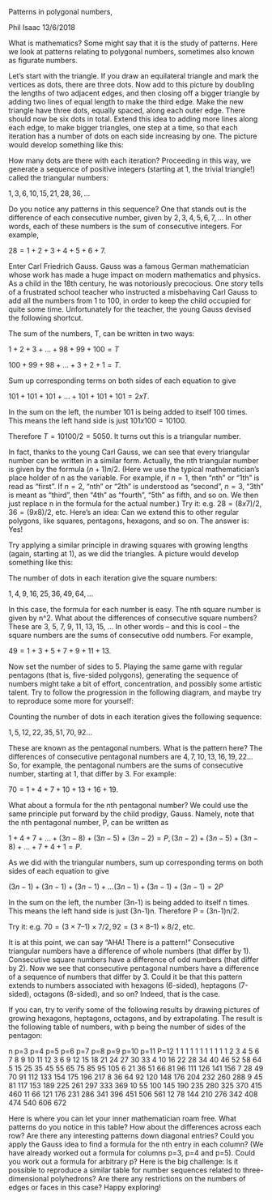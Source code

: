 Patterns in polygonal numbers, 

Phil Isaac 13/6/2018

What is mathematics? Some might say that it is the study of patterns. Here we look at patterns relating to polygonal numbers, sometimes also known as figurate numbers.

Let’s start with the triangle. If you draw an equilateral triangle and mark the vertices as dots, there are three dots. Now add to this picture by doubling the lengths of two adjacent edges, and then closing off a bigger triangle by adding two lines of equal length to make the third edge. Make the new triangle have three dots, equally spaced, along each outer edge. There should now be six dots in total. Extend this idea to adding more lines along each edge, to make bigger triangles, one step at a time, so that each iteration has a number of dots on each side increasing by one. The picture would develop something like this:

How many dots are there with each iteration? Proceeding in this way, we generate a sequence of positive integers (starting at 1, the trivial triangle!) called the triangular numbers: 

$1, 3, 6, 10, 15, 21, 28, 36, \ldots$ 

Do you notice any patterns in this sequence? One that stands out is the difference of each consecutive number, given by $2, 3, 4, 5, 6, 7, \ldots$ In other words, each of these numbers is the sum of consecutive integers. For example, 

$28 = 1 + 2 + 3 + 4 + 5 + 6 + 7.$

Enter Carl Friedrich Gauss. Gauss was a famous German mathematician whose work has made a huge impact on modern mathematics and physics. As a child in the 18th century, he was notoriously precocious. One story tells of a frustrated school teacher who instructed a misbehaving Carl Gauss to add all the numbers from 1 to 100, in order to keep the child occupied for quite some time. Unfortunately for the teacher, the young Gauss devised the following shortcut.

The sum of the numbers, T, can be written in two ways:
       
$1      +   2    +  3   + …  + 98 +  99   + 100   =  T$

$100 +  99  + 98   + … +  3    +   2    +  1      =  T.$

Sum up corresponding terms on both sides of each equation to give

$101 + 101 + 101 + … + 101 + 101 + 101 = 2 x T.$

In the sum on the left, the number 101 is being added to itself 100 times. This means the left hand side is just $101 x 100 = 10100.$ 

Therefore $T = 10100/2 = 5050.$ It turns out this is a triangular number. 

In fact, thanks to the young Carl Gauss, we can see that every triangular number can be written in a similar form. Actually, the nth triangular number is given by the formula $(n+1)n/2$. (Here we use the typical mathematician’s place holder of n as the variable. For example, if $n=1$, then “nth” or “1th” is read as “first”. If $n=2$, “nth” or “2th” is understood as “second”, $n=3$, “3th” is meant as “third”, then “4th” as “fourth”, “5th” as fifth, and so on. We then just replace n in the formula for the actual number.)
Try it: e.g. $28 = (8 x 7)/2, 36 = (9 x 8)/2$, etc.
Here’s an idea: Can we extend this to other regular polygons, like squares, pentagons, hexagons, and so on. The answer is: Yes!

Try applying a similar principle in drawing squares with growing lengths (again, starting at 1), as we did the triangles. A picture would develop something like this:

 

The number of dots in each iteration give the square numbers:

$1, 4, 9, 16, 25, 36, 49, 64, \ldots$

In this case, the formula for each number is easy. The nth square number is given by n^2. What about the differences of consecutive square numbers? These are 3, 5, 7, 9, 11, 13, 15, … In other words – and this is cool – the square numbers are the sums of consecutive odd numbers. For example, 

$49 = 1 + 3 + 5 + 7 + 9 + 11 + 13.$

Now set the number of sides to 5. Playing the same game with regular pentagons (that is, five-sided polygons), generating the sequence of numbers might take a bit of effort, concentration, and possibly some artistic talent. Try to follow the progression in the following diagram, and maybe try to reproduce some more for yourself:

 

Counting the number of dots in each iteration gives the following sequence:

$1, 5, 12, 22, 35, 51, 70, 92 \ldots$

These are known as the pentagonal numbers. What is the pattern here? The differences of consecutive pentagonal numbers are $4, 7, 10, 13, 16, 19, 22 …$ So, for example, the pentagonal numbers are the sums of consecutive number, starting at 1, that differ by 3. For example: 

$70 = 1 + 4 + 7+ 10 + 13 + 16 + 19.$
 
What about a formula for the nth pentagonal number? We could use the same principle put forward by the child prodigy, Gauss. Namely, note that the nth pentagonal number, P, can be written as 

$1        +      4      +     7    + …  + (3n-8) + (3n-5) + (3n-2) = P,
(3n-2) + (3n-5) + (3n-8) + … +   7        +     4     +     1      = P.$

As we did with the triangular numbers, sum up corresponding terms on both sides of each equation to give

$(3n-1) + (3n-1) + (3n-1) + … (3n-1) + (3n-1) + ( 3n-1) = 2P$

In the sum on the left, the number (3n-1) is being added to itself n times. This means the left hand side is just (3n-1)n. Therefore P = (3n-1)n/2.

Try it: e.g. $70 = (3 \times 7 – 1) \times 7/2, 92 = (3 \times 8 – 1) \times 8/2$, etc.

It is at this point, we can say “AHA! There is a pattern!” Consecutive triangular numbers have a difference of whole numbers (that differ by 1). Consecutive square numbers have a difference of odd numbers (that differ by 2). Now we see that consecutive pentagonal numbers have a difference of a sequence of numbers that differ by 3. Could it be that this pattern extends to numbers associated with hexagons (6-sided), heptagons (7-sided), octagons (8-sided), and so on? Indeed, that is the case.

If you can, try to verify some of the following results by drawing pictures of growing hexagons, heptagons, octagons, and by extrapolating. The result is the following table of numbers, with p being the number of sides of the pentagon:

n	p=3	p=4	p=5	p=6	p=7	p=8	p=9	p=10	p=11	P=12
1	1	1	1	1	1	1	1	1	1	1
2	3	4	5	6	7	8	9	10	11	12
3	6	9	12	15	18	21	24	27	30	33
4	10	16	22	28	34	40	46	52	58	64
5	15	25	35	45	55	65	75	85	95	105
6	21	36	51	66	81	96	111	126	141	156
7	28	49	70	91	112	133	154	175	196	217
8	36	64	92	120	148	176	204	232	260	288
9	45	81	117	153	189	225	261	297	333	369
10	55	100	145	190	235	280	325	370	415	460
11	66	121	176	231	286	341	396	451	506	561
12	78	144	210	276	342	408	474	540	606	672

Here is where you can let your inner mathematician roam free. What patterns do you notice in this table? How about the differences across each row? Are there any interesting patterns down diagonal entries? Could you apply the Gauss idea to find a formula for the nth entry in each column? (We have already worked out a formula for columns p=3, p=4 and p=5). Could you work out a formula for arbitrary p? Here is the big challenge: Is it possible to reproduce a similar table for number sequences related to three-dimensional polyhedrons? Are there any restrictions on the numbers of edges or faces in this case? Happy exploring!



